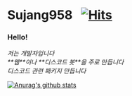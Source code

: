 # Sujang958 &nbsp; [![Hits](https://hits.seeyoufarm.com/api/count/incr/badge.svg?url=https%3A%2F%2Fgithub.com%2Fsujang958%2Fhit-counter&count_bg=%2379C83D&title_bg=%23555555&icon=&icon_color=%23E7E7E7&title=hits&edge_flat=false)](https://hits.seeyoufarm.com)

### Hello!

<p>
  <em>
    저는 개발자입니다 <br>
    **웹**이나 **디스코드 봇**을 주로 만듭니다<br>
    디스코드 관련 패키지 만듭니다
  </em>  
</p>

[![Anurag's github stats](https://github-readme-stats.vercel.app/api?username=sujang958)](https://github.com/anuraghazra/github-readme-stats)
